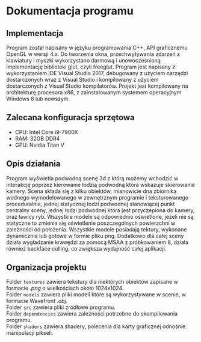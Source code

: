 # Dokumentacja programu
## Implementacja   
Program został napisany w języku programowania C++, API graficznemu OpenGL w wersji 4.x. Do tworzenia okna, przechwytywania zdarzeń z klawiatury i myszki wykorzystano darmową i unowocześnioną implementację biblioteki glut, czyli freeglut. Program jest napisany z wykorzystaniem IDE Visual Studio 2017, debugowany z użyciem narzędzi dostarczonych wraz z Visual Studio i kompilowany z użyciem dostarczonych z Visual Studio kompilatorów. Projekt jest kompilowany na architekturę procesora x86, z zainstalowanym systemem operacyjnym Windows 8 lub nowszym.   

## Zalecana konfiguracja sprzętowa 
 - CPU: Intel Core i9-7900X
 - RAM: 32GB DDR4
 - GPU: Nvidia Titan V   

## Opis działania
Program wyświetla podwodną scenę 3d z którą możemy wchodzić w interakcję poprzez kierowanie łodzią podwodną która wskazuje skierowanie kamery. Scena składa się z kilku obiektów, mianowicie dna zbiornika wodnego wymodelowanego w zewnętrznym programie i teksturowanego proceduralnie, jednej statycznej łodzi podwodnej stanowiącej punkt centralny sceny, jednej łodzi podwodnej która jest przyczepiona do kamery, oraz ławicy ryb. Wszystkie modele są odpowiednio oświetlone, jeżeli nie są statyczne to zmienia się oświetlenie poszczególnych powierzchni w zależności od położenia. Wszystkie modele posiadają tektury, wykonane dynamicznie lub gotowe w formie pliku png. Dodatkowo dla całej sceny działa wygładzanie krawędzi za pomocą MSAA z próbkowaniem 8, działa również backface culling, co zwiększa wydajność całej aplikacji.   

## Organizacja projektu
Folder `textures` zawiera tekstury dla niektórych obiektów zapisane w formacie *.png* o wielkościach około 1024x1024.   
Folder `models` zawiera pliki modeli które są wykorzystywane w scenie, w formacie Wavefront *.obj*.   
Folder `src` zawiera pliki źródłowe programu.   
Folder `dependencies` zawiera zależności potrzebne do skompilowania programu.   
Folder `shaders` zawiera shadery, polecenia dla karty graficznej odnośnie manipulacji pikseli.   

